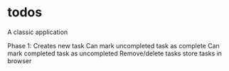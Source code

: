 # todos
A classic application

Phase 1:
Creates new task
Can mark uncompleted task as complete 
Can mark completed task as uncompleted
Remove/delete tasks
store tasks in browser

